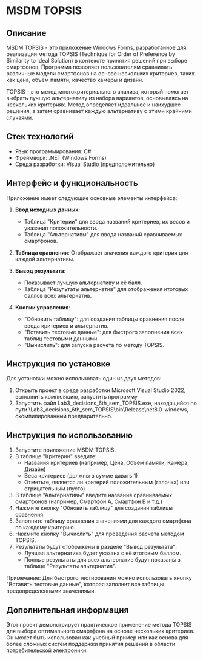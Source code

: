# MSDM TOPSIS

## Описание

MSDM TOPSIS - это приложение Windows Forms, разработанное для реализации метода TOPSIS (Technique for Order of Preference by Similarity to Ideal Solution) в контексте принятия решений при выборе смартфонов. Программа позволяет пользователям сравнивать различные модели смартфонов на основе нескольких критериев, таких как цена, объём памяти, качество камеры и дизайн.

TOPSIS - это метод многокритериального анализа, который помогает выбрать лучшую альтернативу из набора вариантов, основываясь на нескольких критериях. Метод определяет идеальное и наихудшее решения, а затем сравнивает каждую альтернативу с этими крайними случаями.

## Стек технологий

- Язык программирования: C#
- Фреймворк: .NET (Windows Forms)
- Среда разработки: Visual Studio (предположительно)

## Интерфейс и функциональность

Приложение имеет следующие основные элементы интерфейса:

1. **Ввод исходных данных**:
   - Таблица "Критерии" для ввода названий критериев, их весов и указания положительности.
   - Таблица "Альтернативы" для ввода названий сравниваемых смартфонов.

2. **Таблица сравнения**: 
   Отображает значения каждого критерия для каждой альтернативы.

3. **Вывод результата**:
   - Показывает лучшую альтернативу и её балл.
   - Таблица "Результаты альтернатив" для отображения итоговых баллов всех альтернатив.

4. **Кнопки управления**:
   - "Обновить таблицу": для создания таблицы сравнения после ввода критериев и альтернатив.
   - "Вставить тестовые данные": для быстрого заполнения всех таблиц тестовыми данными.
   - "Вычислить": для запуска расчета по методу TOPSIS.
  
## Инструкция по установке

Для установки можно использовать один из двух методов:
1. Открыть проект в среде разработки Microsoft Visual Studio 2022, выполнить компиляцию, запустить программу
2. Запустить файл Lab3_decisions_6th_sem_TOPSIS.exe, находящийся по пути \Lab3_decisions_6th_sem_TOPSIS\bin\Release\net8.0-windows, скомпилированный предварительно.  

## Инструкция по использованию

1. Запустите приложение MSDM TOPSIS.
2. В таблице "Критерии" введите:
   - Названия критериев (например, Цена, Объём памяти, Камера, Дизайн)
   - Веса критериев (должны в сумме давать 1)
   - Отметьте, является ли критерий положительным (галочка) или отрицательным (пусто)
3. В таблице "Альтернативы" введите названия сравниваемых смартфонов (например, Смартфон A, Смартфон B и т.д.)
4. Нажмите кнопку "Обновить таблицу" для создания таблицы сравнения.
5. Заполните таблицу сравнения значениями для каждого смартфона по каждому критерию.
6. Нажмите кнопку "Вычислить" для проведения расчета методом TOPSIS.
7. Результаты будут отображены в разделе "Вывод результата":
   - Лучшая альтернатива будет указана с её итоговым баллом.
   - Полные результаты для всех альтернатив будут показаны в таблице "Результаты альтернатив".

Примечание: Для быстрого тестирования можно использовать кнопку "Вставить тестовые данные", которая заполнит все таблицы предопределенными значениями.

## Дополнительная информация

Этот проект демонстрирует практическое применение метода TOPSIS для выбора оптимального смартфона на основе нескольких критериев. Он может быть использован как учебный пример или как основа для более сложных систем поддержки принятия решений в области потребительской электроники.
